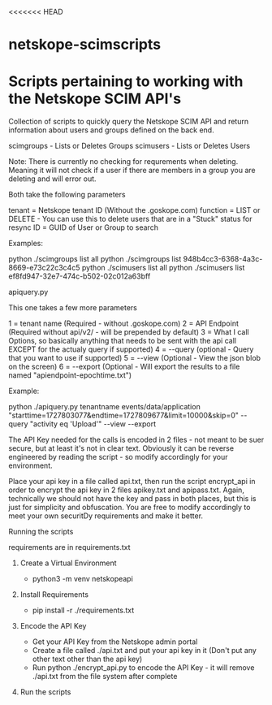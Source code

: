 <<<<<<< HEAD
# netskope-scimscripts
Scripts pertaining to working with the Netskope SCIM API's
=======
Collection of scripts to quickly query the Netskope SCIM API and return information
about users and groups defined on the back end.

scimgroups - Lists or Deletes Groups
scimusers - Lists or Deletes Users

Note:  There is currently no checking for requrements when deleting.  Meaning it will not check if a user if there are
members in a group you are deleting and will error out.

Both take the following parameters

tenant = Netskope tenant ID (Without the .goskope.com)
function = LIST or DELETE - You can use this to delete users that are in a "Stuck" status for resync
ID = GUID of User or Group to search

Examples:

python ./scimgroups list all
python ./scimgroups list 948b4cc3-6368-4a3c-8669-e73c22c3c4c5
python ./scimusers list all
python ./scimusers list ef8fd947-32e7-474c-b502-02c012a63bff


apiquery.py

This one takes a few more parameters

1 = tenant name (Required - without .goskope.com)
2 = API Endpoint (Required without api/v2/ - will be prepended by default)
3 = What I call Options, so basically anything that needs to be sent with the api call EXCEPT for the actualy query if supported)
4 = --query (optional - Query that you want to use if supported)
5 = --view (Optional - View the json blob on the screen)
6 = --export (Optional - Will export the results to a file named "apiendpoint-epochtime.txt")

Example:

python ./apiquery.py tenantname events/data/application "starttime=1727803077&endtime=1727809677&limit=10000&skip=0" --query "activity eq 'Upload'" --view --export


The API Key needed for the calls is encoded in 2 files - not meant to be suer secure, but at least it's not in clear text.
Obviously it can be reverse engineered by reading the script - so modify accordingly for your environment.

Place your api key in a file called api.txt, then run the script encrypt_api in order to encrypt the api key in 2 files 
apikey.txt and apipass.txt.  Again, technically we should not have the key and pass in both places, but this is just for 
simplicity and obfuscation.  You are free to modify accordingly to meet your own securitDy requirements and make it better.

Running the scripts

requirements are in requirements.txt

1. Create a Virtual Environment
   - python3 -m venv netskopeapi

2. Install Requirements
   - pip install -r ./requirements.txt

3. Encode the API Key
   - Get your API Key from the Netskope admin portal
   - Create a file called ./api.txt and put your api key in it (Don't put any other text other than the api key)
   - Run python ./encrypt_api.py to encode the API Key - it will remove ./api.txt from the file system after complete

4. Run the scripts
